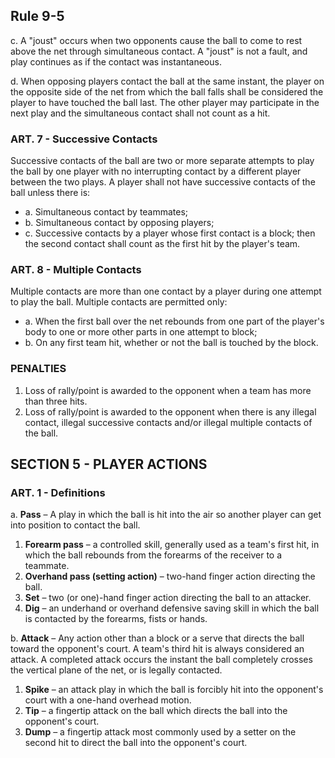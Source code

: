 <!-- Section: Rule 9-5 -->

## Rule 9-5

c. A "joust" occurs when two opponents cause the ball to come to rest above the net through simultaneous contact. A "joust" is not a fault, and play continues as if the contact was instantaneous.

d. When opposing players contact the ball at the same instant, the player on the opposite side of the net from which the ball falls shall be considered the player to have touched the ball last. The other player may participate in the next play and the simultaneous contact shall not count as a hit.

### ART. 7 - Successive Contacts

Successive contacts of the ball are two or more separate attempts to play the ball by one player with no interrupting contact by a different player between the two plays. A player shall not have successive contacts of the ball unless there is:

- a. Simultaneous contact by teammates;
- b. Simultaneous contact by opposing players;
- c. Successive contacts by a player whose first contact is a block; then the second contact shall count as the first hit by the player's team.

### ART. 8 - Multiple Contacts

Multiple contacts are more than one contact by a player during one attempt to play the ball. Multiple contacts are permitted only:

- a. When the first ball over the net rebounds from one part of the player's body to one or more other parts in one attempt to block;
- b. On any first team hit, whether or not the ball is touched by the block.

### PENALTIES

1. Loss of rally/point is awarded to the opponent when a team has more than three hits.
2. Loss of rally/point is awarded to the opponent when there is any illegal contact, illegal successive contacts and/or illegal multiple contacts of the ball.

<!-- Section: Player Actions -->

## SECTION 5 - PLAYER ACTIONS

### ART. 1 - Definitions

a. **Pass** – A play in which the ball is hit into the air so another player can get into position to contact the ball.

1. **Forearm pass** – a controlled skill, generally used as a team's first hit, in which the ball rebounds from the forearms of the receiver to a teammate.
2. **Overhand pass (setting action)** – two-hand finger action directing the ball.
3. **Set** – two (or one)-hand finger action directing the ball to an attacker.
4. **Dig** – an underhand or overhand defensive saving skill in which the ball is contacted by the forearms, fists or hands.

b. **Attack** – Any action other than a block or a serve that directs the ball toward the opponent's court. A team's third hit is always considered an attack. A completed attack occurs the instant the ball completely crosses the vertical plane of the net, or is legally contacted.

1. **Spike** – an attack play in which the ball is forcibly hit into the opponent's court with a one-hand overhead motion.
2. **Tip** – a fingertip attack on the ball which directs the ball into the opponent's court.
3. **Dump** – a fingertip attack most commonly used by a setter on the second hit to direct the ball into the opponent's court.
